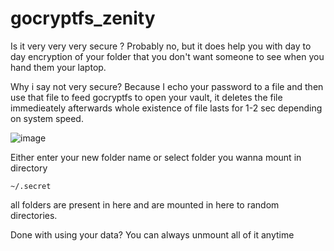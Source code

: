 # gocryptfs_zenity

Is it very very very secure ? Probably no, but it does help you with day to day encryption of your folder that you don't want someone to see when you hand them your laptop.

Why i say not very secure? Because I echo your password to a file and then use that file to feed gocryptfs to open your vault, it deletes the file immedieately afterwards whole existence of file lasts for 1-2 sec depending on system speed.


![image](https://user-images.githubusercontent.com/40721108/114630944-48e90880-9cd9-11eb-904b-3913fb3ee8f0.png)

Either enter your new folder name or select folder you wanna mount in directory 

``` ~/.secret ``` 

all folders are present in here and are mounted in here to random directories.

Done with using your data? You can always unmount all of it anytime
